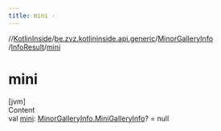 ```yaml
---
title: mini -
---
```

//[KotlinInside](../../../index.md)/[be.zvz.kotlininside.api.generic](../../index.md)/[MinorGalleryInfo](../index.md)
/[InfoResult](index.md)/[mini](mini.md)

# mini

[jvm]  
Content  
val [mini](mini.md): [MinorGalleryInfo.MiniGalleryInfo](../-mini-gallery-info/index.md)? = null  



